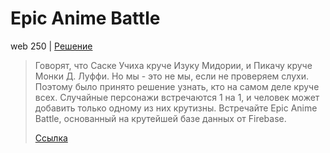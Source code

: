 # Epic Anime Battle

web 250 | [Решение](WRITEUP.md)

> Говорят, что Саске Учиха круче Изуку Мидории, и Пикачу круче Монки Д. Луффи. Но мы - это не мы, 
> если не проверяем слухи. Поэтому было принято решение узнать, кто на самом деле круче всех. 
> Случайные персонажи встречаются 1 на 1, и человек может добавить только одному из них крутизны. 
> Встречайте Epic Anime Battle, основанный на крутейшей базе данных от Firebase.
>
> [Ссылка](https://epic-anime-battle.ctf.yummytacos.me/)
